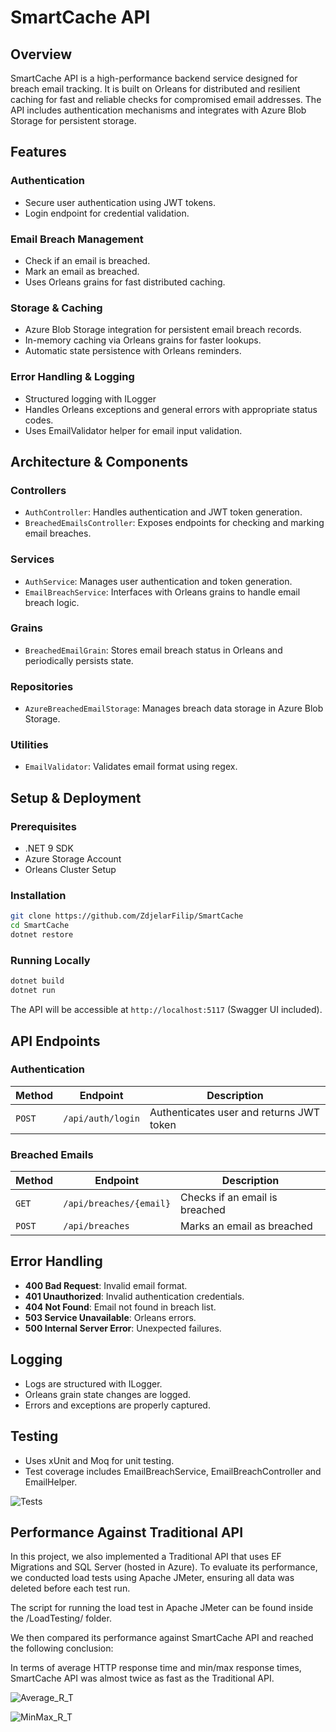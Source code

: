 # SmartCache API

## Overview
SmartCache API is a high-performance backend service designed for breach email tracking. It is built on Orleans for distributed and resilient caching for fast and reliable checks for compromised email addresses. The API includes authentication mechanisms and integrates with Azure Blob Storage for persistent storage.

## Features
### **Authentication**
- Secure user authentication using JWT tokens.
- Login endpoint for credential validation.

### **Email Breach Management**
- Check if an email is breached.
- Mark an email as breached.
- Uses Orleans grains for fast distributed caching.

### **Storage & Caching**
- Azure Blob Storage integration for persistent email breach records.
- In-memory caching via Orleans grains for faster lookups.
- Automatic state persistence with Orleans reminders.

### **Error Handling & Logging**
- Structured logging with ILogger
- Handles Orleans exceptions and general errors with appropriate status codes.
- Uses EmailValidator helper for email input validation.

## Architecture & Components
### **Controllers**
- `AuthController`: Handles authentication and JWT token generation.
- `BreachedEmailsController`: Exposes endpoints for checking and marking email breaches.

### **Services**
- `AuthService`: Manages user authentication and token generation.
- `EmailBreachService`: Interfaces with Orleans grains to handle email breach logic.

### **Grains**
- `BreachedEmailGrain`: Stores email breach status in Orleans and periodically persists state.

### **Repositories**
- `AzureBreachedEmailStorage`: Manages breach data storage in Azure Blob Storage.

### **Utilities**
- `EmailValidator`: Validates email format using regex.

## Setup & Deployment
### **Prerequisites**
- .NET 9 SDK
- Azure Storage Account
- Orleans Cluster Setup

### **Installation**
```sh
git clone https://github.com/ZdjelarFilip/SmartCache
cd SmartCache
dotnet restore
```

### **Running Locally**
```sh
dotnet build
dotnet run
```
The API will be accessible at `http://localhost:5117` (Swagger UI included).

## API Endpoints
### **Authentication**
| Method | Endpoint | Description |
|--------|------------|-------------|
| `POST` | `/api/auth/login` | Authenticates user and returns JWT token |

### **Breached Emails**
| Method | Endpoint | Description |
|--------|------------|-------------|
| `GET` | `/api/breaches/{email}` | Checks if an email is breached |
| `POST` | `/api/breaches` | Marks an email as breached |

## Error Handling
- **400 Bad Request**: Invalid email format.
- **401 Unauthorized**: Invalid authentication credentials.
- **404 Not Found**: Email not found in breach list.
- **503 Service Unavailable**: Orleans errors.
- **500 Internal Server Error**: Unexpected failures.

## Logging
- Logs are structured with ILogger.
- Orleans grain state changes are logged.
- Errors and exceptions are properly captured.

## Testing
- Uses xUnit and Moq for unit testing.
- Test coverage includes EmailBreachService, EmailBreachController and EmailHelper.

![Tests](https://i.imgur.com/1dX9Ajs.png)


## Performance Against Traditional API

In this project, we also implemented a Traditional API that uses EF Migrations and SQL Server (hosted in Azure). To evaluate its performance, we conducted load tests using Apache JMeter, ensuring all data was deleted before each test run.

The script for running the load test in Apache JMeter can be found inside the /LoadTesting/ folder.

We then compared its performance against SmartCache API and reached the following conclusion:

In terms of average HTTP response time and min/max response times, SmartCache API was almost twice as fast as the Traditional API.

![Average_R_T](https://i.imgur.com/g7rX5rq.png)


![MinMax_R_T](https://i.imgur.com/UaIDptL.png)
